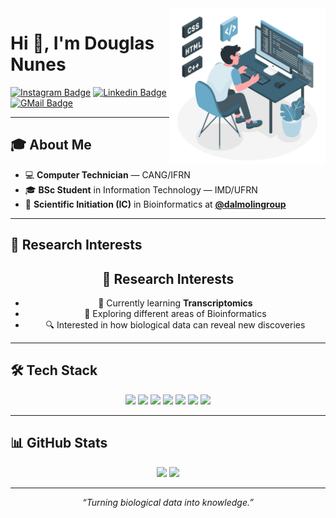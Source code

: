 <img align="right" src="user.png" width="250"/>

# Hi 👋, I'm Douglas Nunes

[![Instagram Badge](https://img.shields.io/badge/-Douglas_Nunes-68AAC8?style=flat-square&labelColor=68AAC8&logo=instagram&logoColor=white)](https://www.instagram.com/dougxns_/)
[![Linkedin Badge](https://img.shields.io/badge/-Douglas_Nunes-68AAC8?style=flat-square&logo=Linkedin&logoColor=white)](https://www.linkedin.com/in/douglas/)
[![GMail Badge](https://img.shields.io/badge/douglas.devx@gmail.com-68AAC8?style=flat-square&labelColor=68AAC8&logo=gmail&logoColor=fff)](mailto:douglas.devx@gmail.com)

---

## 🎓 About Me
- 💻 **Computer Technician** — CANG/IFRN  
- 🎓 **BSc Student** in Information Technology — IMD/UFRN  
- 🔬 **Scientific Initiation (IC)** in Bioinformatics at **[@dalmolingroup](https://dalmolingroup.org)**
  
---

## 🔬 Research Interests
<div align="center">

## 🔬 Research Interests
- 🧬 Currently learning **Transcriptomics**
- 🧠 Exploring different areas of Bioinformatics
- 🔍 Interested in how biological data can reveal new discoveries

</div>

---

## 🛠️ Tech Stack
<p align="center">
  <img src="https://img.shields.io/badge/R-276DC3?style=for-the-badge&logo=r&logoColor=white" />
  <img src="https://img.shields.io/badge/Python-3776AB?style=for-the-badge&logo=python&logoColor=white" />
  <img src="https://img.shields.io/badge/Shell_Script-121011?style=for-the-badge&logo=gnu-bash&logoColor=white" />
  <img src="https://img.shields.io/badge/Docker-2496ED?style=for-the-badge&logo=docker&logoColor=white" />
  <img src="https://img.shields.io/badge/Conda-44A833?style=for-the-badge&logo=anaconda&logoColor=white" />
  <img src="https://img.shields.io/badge/Quarto-3E75C3?style=for-the-badge&logo=quarto&logoColor=white" />
  <img src="https://img.shields.io/badge/Markdown-000000?style=for-the-badge&logo=markdown&logoColor=white" />
</p>

---

## 📊 GitHub Stats
<p align="center">
  <img height="170" src="https://github-readme-stats.vercel.app/api?username=yourusername&show_icons=true&theme=radical" />
  <img height="170" src="https://github-readme-stats.vercel.app/api/top-langs/?username=yourusername&layout=compact&theme=radical" />
</p>

---

<p align="center">
  <em>“Turning biological data into knowledge.”</em>
</p>
